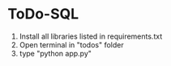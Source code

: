 # ToDo-SQL
1. Install all libraries listed in requirements.txt
2. Open terminal in "todos" folder
3. type "python app.py"
